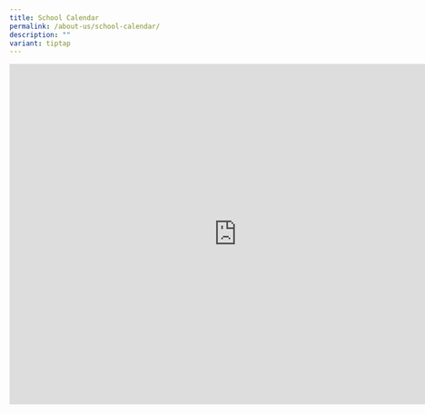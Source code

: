 ```yaml
---
title: School Calendar
permalink: /about-us/school-calendar/
description: ""
variant: tiptap
---
```

<div class="iframe-wrapper">
<iframe style="border-width:0" height="600" width="800" allowfullscreen="true" frameborder="0" src="https://calendar.google.com/calendar/embed?height=600&amp;wkst=2&amp;ctz=Asia%2FSingapore&amp;showPrint=0&amp;showTz=0&amp;showCalendars=0&amp;showTabs=0&amp;showDate=0&amp;showTitle=0&amp;src=cGFya3ZpZXdtYXR0ZXJAZ21haWwuY29t&amp;color=%233F51B5"></iframe>
</div>
<p></p>